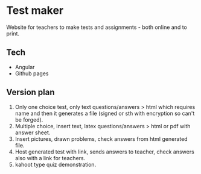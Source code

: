 # Test maker

Website for teachers to make tests and assignments - both online and to print.  


## Tech

- Angular
- Github pages

## Version plan
1. Only one choice test, only text questions/answers > html which requires name and then it generates a file (signed or sth with encryption so can't be forged).
2. Multiple choice, insert text, latex questions/answers > html or pdf with answer sheet.
3. Insert pictures, drawn problems, check answers from html generated file. 
4. Host generated test with link, sends answers to teacher, check answers also with a link for teachers. 
5. kahoot type quiz demonstration.